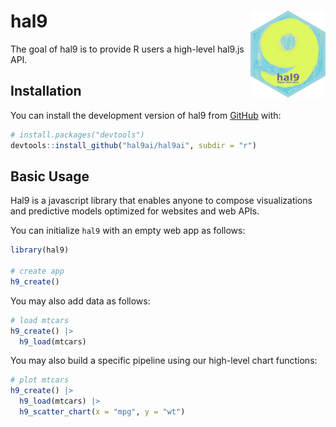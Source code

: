 
<!-- README.md is generated from README.Rmd. Please edit that file -->

# hal9 <img src="man/figures/logo.png" align="right" width="120" />

<!-- badges: start -->
<!-- badges: end -->

The goal of hal9 is to provide R users a high-level hal9.js API.

## Installation

You can install the development version of hal9 from
[GitHub](https://github.com/) with:

``` r
# install.packages("devtools")
devtools::install_github("hal9ai/hal9ai", subdir = "r")
```

## Basic Usage

Hal9 is a javascript library that enables anyone to compose
visualizations and predictive models optimized for websites and web
APIs.

You can initialize `hal9` with an empty web app as follows:

``` r
library(hal9)

# create app
h9_create()
```

You may also add data as follows:

``` r
# load mtcars
h9_create() |>
  h9_load(mtcars)
```

You may also build a specific pipeline using our high-level chart
functions:

``` r
# plot mtcars
h9_create() |>
  h9_load(mtcars) |> 
  h9_scatter_chart(x = "mpg", y = "wt")
```
